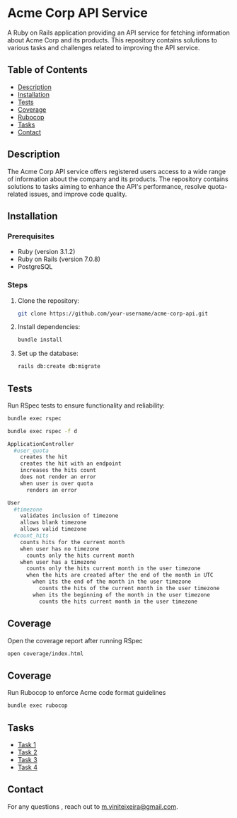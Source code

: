 # Acme Corp API Service

A Ruby on Rails application providing an API service for fetching information about Acme Corp and its products. This repository contains solutions to various tasks and challenges related to improving the API service.

## Table of Contents

- [Description](#description)
- [Installation](#installation)
- [Tests](#tests)
- [Coverage](#coverage)
- [Rubocop](#rubocop)
- [Tasks](#tasks)
- [Contact](#contact)

## Description

The Acme Corp API service offers registered users access to a wide range of information about the company and its products. The repository contains solutions to tasks aiming to enhance the API's performance, resolve quota-related issues, and improve code quality.

## Installation

### Prerequisites

- Ruby (version 3.1.2)
- Ruby on Rails (version 7.0.8)
- PostgreSQL

### Steps

1. Clone the repository:

   ```bash
   git clone https://github.com/your-username/acme-corp-api.git
   ```

2. Install dependencies:

   ```bash
   bundle install
   ```

3. Set up the database:

   ```bash
   rails db:create db:migrate
   ```

## Tests

Run RSpec tests to ensure functionality and reliability:

```bash
bundle exec rspec
```

```bash
bundle exec rspec -f d

ApplicationController
  #user_quota
    creates the hit
    creates the hit with an endpoint
    increases the hits count
    does not render an error
    when user is over quota
      renders an error

User
  #timezone
    validates inclusion of timezone
    allows blank timezone
    allows valid timezone
  #count_hits
    counts hits for the current month
    when user has no timezone
      counts only the hits current month
    when user has a timezone
      counts only the hits current month in the user timezone
      when the hits are created after the end of the month in UTC
        when its the end of the month in the user timezone
          counts the hits of the current month in the user timezone
        when its the beginning of the month in the user timezone
          counts the hits current month in the user timezone
```

## Coverage

Open the coverage report after running RSpec

```bash
open coverage/index.html
```

## Coverage

Run Rubocop to enforce Acme code format guidelines

```bash
bundle exec rubocop
```

## Tasks

- [Task 1](https://github.com/marcosteixeira/acme_api/pull/1)
- [Task 2](https://github.com/marcosteixeira/acme_api/pull/2)
- [Task 3](https://github.com/marcosteixeira/acme_api/pull/3)
- [Task 4](https://github.com/marcosteixeira/acme_api/pull/4)

## Contact

For any questions , reach out to [m.viniteixeira@gmail.com](mailto:m.viniteixeira@gmail.com).
